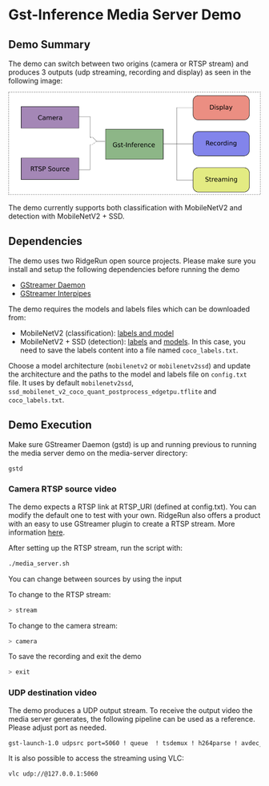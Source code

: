 # Gst-Inference Media Server Demo

## Demo Summary

The demo can switch between two origins (camera or RTSP stream) and produces 3 outputs (udp streaming, recording and display) as seen in the following image:

![Demo Pipeline Structure](rsrc/demo.png?raw=true "Demo Pipeline Structure")

The demo currently supports both classification with MobileNetV2 and detection
with MobileNetV2 + SSD.

## Dependencies
The demo uses two RidgeRun open source projects. Please make sure you install and setup the following dependencies before running the demo

* [GStreamer Daemon](https://developer.ridgerun.com/wiki/index.php?title=GStreamer_Daemon_-_Building_GStreamer_Daemon)
* [GStreamer Interpipes](https://developer.ridgerun.com/wiki/index.php?title=GstInterpipe_-_Building_and_Installation_Guide)

The demo requires the models and labels files which can be downloaded from:

* MobileNetV2 (classification): [labels and model](https://coral.ai/models/)
* MobileNetV2 + SSD (detection): [labels](https://developer.ridgerun.com/wiki/index.php?title=Coral_MobilenetV2SSD_COCO_labels) and [models](https://coral.ai/models/).
In this case, you need to save the labels content into a file named ``coco_labels.txt``.

Choose a model architecture (``mobilenetv2`` or ``mobilenetv2ssd``) and update 
the architecture and the paths to the model and labels file on ``config.txt`` 
file. It uses by default ``mobilenetv2ssd``, ``ssd_mobilenet_v2_coco_quant_postprocess_edgetpu.tflite`` and ``coco_labels.txt``.

## Demo Execution

Make sure GStreamer Daemon (gstd) is up and running previous to running the media server demo on the media-server directory:
```bash
gstd
```

### Camera RTSP source video
The demo expects a RTSP link at RTSP_URI (defined at config.txt).
You can modify the default one to test with your own. RidgeRun also offers a product with an easy to use GStreamer plugin to create a RTSP stream. More information [here](https://developer.ridgerun.com/wiki/index.php?title=GstRtspSink).


After setting up the RTSP stream, run the script with:

```bash
./media_server.sh
```

You can change between sources by using the input 

To change to the RTSP stream:
```bash
> stream
```

To change to the camera stream:
```bash
> camera
```

To save the recording and exit the demo
```bash
> exit
```

### UDP destination video
The demo produces a UDP output stream. To receive the output video the media server generates, the following pipeline can be used as a reference. Please adjust port as needed.

```bash
gst-launch-1.0 udpsrc port=5060 ! queue  ! tsdemux ! h264parse ! avdec_h264 ! queue ! videoconvert ! autovideosink
```

It is also possible to access the streaming using VLC:
```bash
vlc udp://@127.0.0.1:5060
```